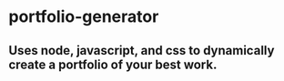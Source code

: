 # portfolio-generator
## Uses node, javascript, and css to dynamically create a portfolio of your best work.
